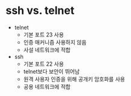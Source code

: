 # ssh vs. telnet

- telnet
  - 기본 포트 23 사용
  - 인증 매커니즘 사용하지 않음
  - 사설 네트워크에 적합
- ssh
  - 기본 포트 22 사용
  - telnet보다 보안이 뛰어남
  - 원격 사용자 인증을 위해 공개키 암호화를 사용
  - 공용 네트워크에 적합

